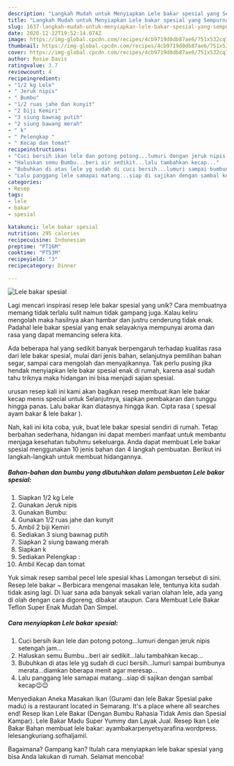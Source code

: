 ```yaml
---
description: "Langkah Mudah untuk Menyiapkan Lele bakar spesial yang Sempurna"
title: "Langkah Mudah untuk Menyiapkan Lele bakar spesial yang Sempurna"
slug: 1637-langkah-mudah-untuk-menyiapkan-lele-bakar-spesial-yang-sempurna
date: 2020-12-22T19:52:14.074Z
image: https://img-global.cpcdn.com/recipes/4cb9719d0db87ae6/751x532cq70/lele-bakar-spesial-foto-resep-utama.jpg
thumbnail: https://img-global.cpcdn.com/recipes/4cb9719d0db87ae6/751x532cq70/lele-bakar-spesial-foto-resep-utama.jpg
cover: https://img-global.cpcdn.com/recipes/4cb9719d0db87ae6/751x532cq70/lele-bakar-spesial-foto-resep-utama.jpg
author: Rosie Davis
ratingvalue: 3.7
reviewcount: 4
recipeingredient:
- "1/2 kg Lele"
- " Jeruk nipis"
- " Bumbu"
- "1/2 ruas jahe dan kunyit"
- "2 biji Kemiri"
- "3 siung bawnag putih"
- "2 siung bawang merah"
- " k"
- " Pelengkap "
- " Kecap dan tomat"
recipeinstructions:
- "Cuci bersih ikan lele dan potong potong...lumuri dengan jeruk nipis setengah jam..."
- "Haluskan semu Bumbu...beri air sedikit...lalu tambahkan kecap..."
- "Bubuhkan di atas lele yg sudah di cuci bersih...lumuri sampai bumbunya merata...diamkan bberapa menit agar meresap..."
- "Lalu panggang lele samapai matang...siap di sajikan dengan sambal kecap😉😉"
categories:
- Resep
tags:
- lele
- bakar
- spesial

katakunci: lele bakar spesial 
nutrition: 295 calories
recipecuisine: Indonesian
preptime: "PT16M"
cooktime: "PT53M"
recipeyield: "3"
recipecategory: Dinner

---
```



![Lele bakar spesial](https://img-global.cpcdn.com/recipes/4cb9719d0db87ae6/751x532cq70/lele-bakar-spesial-foto-resep-utama.jpg)

Lagi mencari inspirasi resep lele bakar spesial yang unik? Cara membuatnya memang tidak terlalu sulit namun tidak gampang juga. Kalau keliru mengolah maka hasilnya akan hambar dan justru cenderung tidak enak. Padahal lele bakar spesial yang enak selayaknya mempunyai aroma dan rasa yang dapat memancing selera kita.

Ada beberapa hal yang sedikit banyak berpengaruh terhadap kualitas rasa dari lele bakar spesial, mulai dari jenis bahan, selanjutnya pemilihan bahan segar, sampai cara mengolah dan menyajikannya. Tak perlu pusing jika hendak menyiapkan lele bakar spesial enak di rumah, karena asal sudah tahu triknya maka hidangan ini bisa menjadi sajian spesial.

urusan resep kali ini kami akan bagikan resep membuat ikan lele bakar kecap menis special untuk Selanjutnya, siapkan pembakaran dan tunggu hingga panas. Lalu bakar ikan diatasnya hingga ikan. Cıpta rasa ( spesıal ayam bakar &amp; lele bakar ).


Nah, kali ini kita coba, yuk, buat lele bakar spesial sendiri di rumah. Tetap berbahan sederhana, hidangan ini dapat memberi manfaat untuk membantu menjaga kesehatan tubuhmu sekeluarga. Anda dapat membuat Lele bakar spesial menggunakan 10 jenis bahan dan 4 langkah pembuatan. Berikut ini langkah-langkah untuk membuat hidangannya.

<!--inarticleads1-->

##### Bahan-bahan dan bumbu yang dibutuhkan dalam pembuatan Lele bakar spesial:

1. Siapkan 1/2 kg Lele
1. Gunakan  Jeruk nipis
1. Gunakan  Bumbu:
1. Gunakan 1/2 ruas jahe dan kunyit
1. Ambil 2 biji Kemiri
1. Sediakan 3 siung bawnag putih
1. Siapkan 2 siung bawang merah
1. Siapkan  k
1. Sediakan  Pelengkap :
1. Ambil  Kecap dan tomat


Yuk simak resep sambal pecel lele spesial khas Lamongan tersebut di sini. Resep lele bakar ~ Berbicara mengenai masakan lele, tentunya kita sudah tidak asing lagi. Di luar sana ada banyak sekali varian olahan lele, ada yang di olah dengan cara digoreng, dibakar ataupun. Cara Membuat Lele Bakar Teflon Super Enak Mudah Dan Simpel. 

<!--inarticleads2-->

##### Cara menyiapkan Lele bakar spesial:

1. Cuci bersih ikan lele dan potong potong...lumuri dengan jeruk nipis setengah jam...
1. Haluskan semu Bumbu...beri air sedikit...lalu tambahkan kecap...
1. Bubuhkan di atas lele yg sudah di cuci bersih...lumuri sampai bumbunya merata...diamkan bberapa menit agar meresap...
1. Lalu panggang lele samapai matang...siap di sajikan dengan sambal kecap😉😉


Menyediakan Aneka Masakan Ikan (Gurami dan lele Bakar Spesial pake madu) is a restaurant located in Semarang. It&#39;s a place where all searches end! Resep Ikan Lele Bakar (Dengan Bumbu Rahasia Tidak Amis dan Spesial Kampar). Lele Bakar Madu Super Yummy dan Layak Jual. Resep Ikan Lele Bakar Bahan membuat lele bakar: ayambakarpenyetsyarafina.wordpress. lelesangkuriang.sofhaljamil. 

Bagaimana? Gampang kan? Itulah cara menyiapkan lele bakar spesial yang bisa Anda lakukan di rumah. Selamat mencoba!
